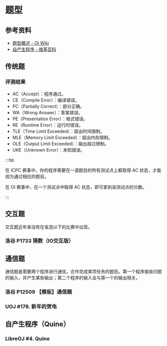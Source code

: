 # 题型

## 参考资料

- [题型概述 - OI Wiki](https://oi-wiki.org/contest/problems/)
- [自产生程序 - 维基百科](https://zh.wikipedia.org/zh-cn/自產生程式)

## 传统题

### 评测结果

- AC（Accept）：程序通过。
- CE（Compile Error）：编译错误。
- PC（Partially Correct）：部分正确。
- WA（Wrong Answer）：答案错误。
- PE（Presentation Error）：格式错误。
- RE（Runtime Error）：运行时错误。
- TLE（Time Limit Exceeded）：超出时间限制。
- MLE（Memory Limit Exceeded）：超出内存限制。
- OLE（Output Limit Exceeded）：输出超过限制。
- UKE（Unknown Error）：未知错误。

:::tip

在 ICPC 赛事中，你的程序需要在一道题目的所有测试点上都取得 AC 状态，才能视为通过相应的题目。

在 OI 赛事中，在一个测试点中取得 AC 状态，即可拿到该测试点的分数。

:::

## 交互题

交互题近年来没有在省选以下的比赛中出现。

### 洛谷 P1733 猜数（IO交互版）

<Problem id="P1733" />

## 通信题

通信题是需要两个程序进行通信，合作完成某项任务的题目。第一个程序接收问题的输入，并产生某些输出；第二个程序的输入会与第一个的输出相关。

### 洛谷 P12509 【模板】通信题

<Problem id="P12509" />

### UOJ #178. 新年的贺电

<Problem id="UOJ178" />

## 自产生程序（Quine）

### LibreOJ #4. Quine

<Problem id="LOJ4" />
